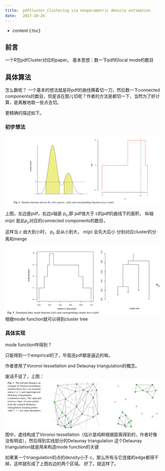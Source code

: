 ```yaml
--- 
title:  pdfCluster_Clustering via nonparametric density estimation
date:   2017-10-26
---
```




* content
{:toc}

## 前言
一个R包pdfCluster对应的paper。
基本思想：数一下pdf的local mode的数目

## 具体算法
怎么数呢？
一个基本的想法就是将pdf的曲线横着切一刀，然后数一下connected components的数目，但是该在那儿切呢？作者的方法是都切一下，当然为了好计算，是离散地取一些点去切。

更精确的描述如下。

### 初步想法
![](pdfClusterClusteringvia\fig1.png)

上图，左边是pdf，右边x轴是 $p_c$,即 pdf值大于 $c$的pdf的曲线下的面积， 纵轴 $m(p)$ 是此$p_c$对应的connected components的数目，

这样当 $c$ 由大到小时， $p_c$ 会从小到大， $m(p)$ 会先大后小
分别对应cluster的分离和merge

![](pdfClusterClusteringvia\fig5.png)
根据mode function就可以得到cluster tree

### 具体实现
mode function咋得到？

只能得到一个empirical的了，毕竟连pdf都是逼近的嘛。

作者使用了Voronoi tessellation and Delaunay triangulation的概念。

废话不说了，上图：
![](pdfClusterClusteringvia\fig3.png)
图中，虚线构成了Voronoi tessellation（估计是纯粹根据距离得到的，作者好像没有明说），然后得到实线部分的Delaunay triangulation
这个Delaunay triangulation就是用来构造mode function的关键

如果某一个triangulation的点的density小于 $c$，那么所有与它连接的edge都得干掉，这样就形成了上图右边的两个区域。
好了。就这样了。